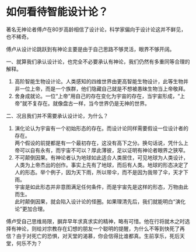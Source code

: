 # 如何看待智能设计论？

著名无神论者傅卢在80岁高龄相信了设计论，科学家偏向于设计论这并不鲜见，也不稀奇。

傅卢从设计论跳跃到有神论主要是由于自己思路不够灵活，眼界不够开阔。

一、就算我们承认设计论，也完全不必要承认有神论，我们仍然有多重同等合理的解释。
1. 高阶智能生物设计论。人类感知的四维世界由更高智能生物设计，此等生物并非一位上帝，而是一个族群，他们隐藏自己就是不想被愚昧生物当上帝敬拜。
2. 舍身成就论。一位“上帝”用自己的存在变化为宇宙的存在，当宇宙形成，“上帝”就不复存在。就像盘古一样，当今世界仍是无神的世界。

二、况且我们并不需要承认设计论，为什么？
1. 演化论认为宇宙有一个初始形态的存在。而设计论同样需要假设一位设计者的存在。<br>
两个假设的前提都是有一个最初存在，这没有高下之分。换句话说，凭什么上帝可以自有永有，而宇宙不可以？厚此薄彼，足以证明有神论者眼界之狭窄。
2. 不可颠倒因果。有神论者认为地球如此适合人类居住，可见地球为人类设计，人类为上帝杰出的创作。事实上先有了地球，而后有人类。地球的形态决定了人的形态。举个例子，因为天下雨，所以带伞，而不是因为我带了伞，天才下雨。<br>
宇宙是如此形态并非意图满足任何条件，而是宇宙先是这样的形态，万物由此而生。<br>
此时颠倒因果，就会陷入设计论的怪圈。如果理清先后，我们就能明白“演化论”更加合理。

傅卢受自己思维局限，摒弃早年求真求实的精神，略有可惜。他在行将就木之时选择有神论，则给对宗教存在幻想的朋友一个聪明的提醒，为什么不等到快死了再信？由于对死亡的恐惧，对天堂的渴慕，你会信得比谁都真。生前享乐，死后天堂，何乐不为？